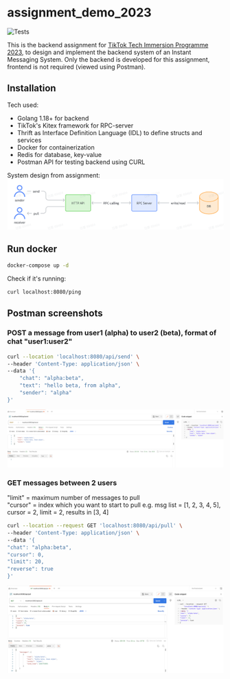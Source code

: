 # assignment_demo_2023

![Tests](https://github.com/TikTokTechImmersion/assignment_demo_2023/actions/workflows/test.yml/badge.svg)

This is the backend assignment for [TikTok Tech Immersion Programme 2023](https://bytedance.sg.feishu.cn/docx/CEusdOSGHody93xCekHlbBOvgGR), to design and implement the backend system of an Instant Messaging System.
Only the backend is developed for this assignment, frontend is not required (viewed using Postman).

## Installation

Tech used:

- Golang 1.18+ for backend
- TikTok's Kitex framework for RPC-server
- Thrift as Interface Definition Language (IDL) to define structs and services
- Docker for containerization
- Redis for database, key-value
- Postman API for testing backend using CURL

System design from assignment:
![system design image for Postman](https://raw.githubusercontent.com/gowherelang/assignment_demo_2023/main/postman/systemdesign.png)
## Run docker

```bash
docker-compose up -d
```

Check if it's running:

```bash
curl localhost:8080/ping
```

## Postman screenshots
### POST a message from user1 (alpha) to user2 (beta), format of chat "user1:user2" 
```bash 
curl --location 'localhost:8080/api/send' \
--header 'Content-Type: application/json' \
--data '{
    "chat": "alpha:beta",
    "text": "hello beta, from alpha",
    "sender": "alpha"
}'
```
![POST image for Postman](https://raw.githubusercontent.com/gowherelang/assignment_demo_2023/main/postman/postman%20POST.png)
### GET messages between 2 users
"limit" = maximum number of messages to pull
<br>"cursor" = index which you want to start to pull
e.g. msg list = [1, 2, 3, 4, 5], cursor = 2, limit = 2, results in [3, 4] 
```bash
curl --location --request GET 'localhost:8080/api/pull' \
--header 'Content-Type: application/json' \
--data '{
"chat": "alpha:beta",
"cursor": 0,
"limit": 20,
"reverse": true
}'
```
![GET image for Postman](https://raw.githubusercontent.com/gowherelang/assignment_demo_2023/ffc2076b581aea175992bfe10e4d16f34bf03ef5/postman/postman%20GET.png)
